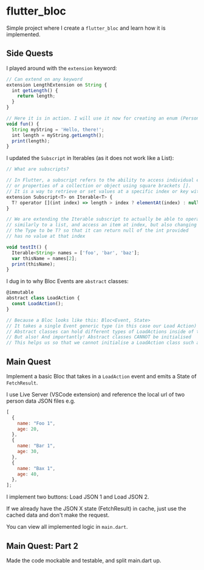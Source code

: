 # flutter_bloc

Simple project where I create a `flutter_bloc` and learn how it is implemented.

## Side Quests

I played around with the `extension` keyword:

```js
// Can extend on any keyword
extension LengthExtension on String {
  int getLength() {
    return length;
  }
}

// Here it is in action. I will use it now for creating an enum (PersonUrl) and then giving it a method via na extension
void fun() {
  String myString = 'Hello, there!';
  int length = myString.getLength();
  print(length);
}
```

I updated the `Subscript` in Iterables (as it does not work like a List):

```js
// What are subscripts?

// In Flutter, a subscript refers to the ability to access individual elements
// or properties of a collection or object using square brackets [].
// It is a way to retrieve or set values at a specific index or key within a data structure.
extension Subscript<T> on Iterable<T> {
  T? operator [](int index) => length > index ? elementAt(index) : null;
}

// We are extending the Iterable subscript to actually be able to operate
// similarly to a list, and access an item at index, but also changing
// the Type to be T? so that it can return null of the int provided
// has no value at that index

void testIt() {
  Iterable<String> names = ['foo', 'bar', 'baz'];
  var thisName = names[2];
  print(thisName);
}
```

I dug in to why Bloc Events are `abstract` classes:

```js
@immutable
abstract class LoadAction {
  const LoadAction();
}

// Because a Bloc looks like this: Bloc<Event, State>
// It takes a single Event generic type (in this case our Load Action)
// Abstract classes can hold different types of LoadActions inside of them but still only be one type
// But also! And importantly! Abstract classes CANNOT be initialised
// This helps us so that we cannot initialise a LoadAction class such as LoadAction.LoadImage and just send that to our bloc
```

## Main Quest

Implement a basic Bloc that takes in a `LoadAction` event and emits a State of `FetchResult`.

I use Live Server (VSCode extension) and reference the local url of two person data JSON files e.g.

```js
[
  {
    name: "Foo 1",
    age: 20,
  },
  {
    name: "Bar 1",
    age: 30,
  },
  {
    name: "Bax 1",
    age: 40,
  },
];
```

I implement two buttons: Load JSON 1 and Load JSON 2.

If we already have the JSON X state (FetchResult) in cache, just use the cached data and don't make the request.

You can view all implemented logic in `main.dart`.

## Main Quest: Part 2

Made the code mockable and testable, and split main.dart up.
